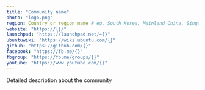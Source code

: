 ```yaml
---
title: "Community name"
photo: "logo.png"
region: Country or region name # eg. South Korea, Mainland China, Singapore, Hong Kong, Taiwan ...
website: "https://{}/"
launchpad: "https://launchpad.net/~{}"
ubuntuwiki: "https://wiki.ubuntu.com/{}"
github: "https://github.com/{}"
facebook: "https://fb.me/{}"
fbgroup: "https://fb.me/groups/{}"
youtube: "https://www.youtube.com/{}"
---
```

Detailed description about the community